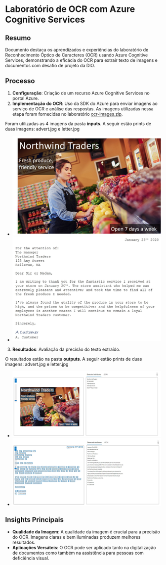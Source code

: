 # Laboratório de OCR com Azure Cognitive Services

## Resumo

Documento destaca os aprendizados e experiências do laboratório de Reconhecimento Óptico de Caracteres (OCR) usando Azure Cognitive Services, demonstrando a eficácia do OCR para extrair texto de imagens e documentos com desafio de projeto da DIO.

## Processo

1. **Configuração**: Criação de um recurso Azure Cognitive Services no portal Azure.
2. **Implementação do OCR**: Uso da SDK do Azure para enviar imagens ao serviço de OCR e análise das respostas. As imagens utilizadas nessa etapa foram fornecidas no laboratório [ ocr-images.zip](https://aka.ms/mslearn-ocr-images).

Foram utilizadas as 4 imagens da pasta **inputs**. A seguir estão prints de duas imagens: advert.jpg e letter.jpg
- ![advert](inputs/advert.jpg)
- ![letter](inputs/letter.jpg)
3. **Resultados**: Avaliação da precisão do texto extraído.

O resultados estão na pasta **outputs**. A seguir estão prints de duas imagens: advert.jpg e letter.jpg
  
- ![advert](outputs/advert.jpg)
- ![letter](outputs/letter.jpg)

## Insights Principais

- **Qualidade da Imagem**: A qualidade da imagem é crucial para a precisão do OCR. Imagens claras e bem iluminadas produzem melhores resultados.
- **Aplicações Versáteis**: O OCR pode ser aplicado tanto na digitalização de documentos como também na assistência para pessoas com deficiência visual.

